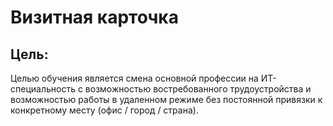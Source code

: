# Визитная карточка

## Цель:

Целью обучения является смена основной профессии на ИТ-специальность с возможностью востребованного трудоустройства и возможностью работы в удаленном режиме без постоянной привязки к конкретному месту (офис / город / страна).